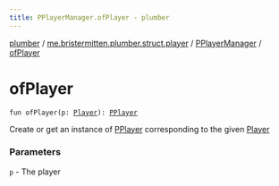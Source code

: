 ```yaml
---
title: PPlayerManager.ofPlayer - plumber
---
```


[plumber](../../index.html) / [me.bristermitten.plumber.struct.player](../index.html) / [PPlayerManager](index.html) / [ofPlayer](./of-player.html)

# ofPlayer

`fun ofPlayer(p: `[`Player`](https://hub.spigotmc.org/javadocs/spigot/org/bukkit/entity/Player.html)`): `[`PPlayer`](../-p-player/index.html)

Create or get an instance of [PPlayer](../-p-player/index.html) corresponding to the given [Player](https://hub.spigotmc.org/javadocs/spigot/org/bukkit/entity/Player.html)

### Parameters

`p` - The player